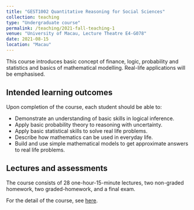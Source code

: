 ```yaml
---
title: "GEST1002 Quantitative Reasoning for Social Sciences"
collection: teaching
type: "Undergraduate course"
permalink: /teaching/2021-fall-teaching-1
venue: "University of Macau, Lecture Theatre E4-G078"
date: 2021-08-15
location: "Macau"
---
```


This course introduces basic concept of finance, logic, probability and statistics and basics of mathematical modelling.
Real-life applications will be emphasised.

## Intended learning outcomes

Upon completion of the course, each student should be able to:
* Demonstrate an understanding of basic skills in logical inference.
* Apply basic probability theory to reasoning with uncertainty.
* Apply basic statistical skills to solve real life problems.
* Describe how mathematics can be used in everyday life.
* Build and use simple mathematical models to get approximate answers to real life problems.

## Lectures and assessments

The course consists of 28 one-hour-15-minute lectures, two non-graded homework, two graded-homework, and a final exam.

For the detail of the course, see [here](https://isw.umac.mo/siwci/faces/courseDetailUG?courseCode=GEST1002).
